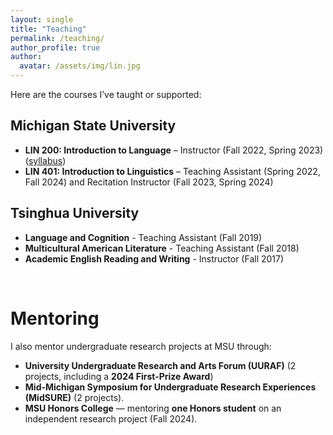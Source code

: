 ```yaml
---
layout: single
title: "Teaching"
permalink: /teaching/
author_profile: true
author:
  avatar: /assets/img/lin.jpg
---
```


<style>
@media (min-width:801px){
  .author__avatar img {
    border-radius: 0 !important;
    object-fit: cover !important;
    width: 250px !important;   /* bigger */
    height: auto !important;    /* preserve aspect ratio */
    box-shadow: none !important;
    max-width: none !important;
  }
}
</style>







Here are the courses I’ve taught or supported:

## Michigan State University
- **LIN 200: Introduction to Language** – Instructor (Fall 2022, Spring 2023) ([syllabus](http://jingyingx.github.io/LIN200-Fall22MW-001-syllabus.pdf))
- **LIN 401: Introduction to Linguistics** – Teaching Assistant (Spring 2022, Fall 2024) and Recitation Instructor (Fall 2023, Spring 2024)

## Tsinghua University 
- **Language and Cognition** - Teaching Assistant (Fall 2019)
- **Multicultural American Literature** - Teaching Assistant (Fall 2018)
- **Academic English Reading and Writing** - Instructor (Fall 2017)
  
<br>

# Mentoring
I also mentor undergraduate research projects at MSU through: 
- **University Undergraduate Research and Arts Forum (UURAF)** (2 projects, including a **2024 First-Prize Award**)
- **Mid-Michigan Symposium for Undergraduate Research Experiences (MidSURE)** (2 projects).
- **MSU Honors College** — mentoring **one Honors student** on an independent research project (Fall 2024).


